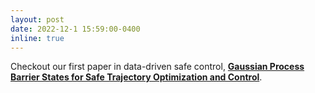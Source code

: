 ```yaml
---
layout: post
date: 2022-12-1 15:59:00-0400
inline: true
---
```


Checkout our first paper in data-driven safe control, <strong>[Gaussian Process Barrier States for Safe Trajectory Optimization and Control](https://arxiv.org/abs/2212.00268)</strong>.
